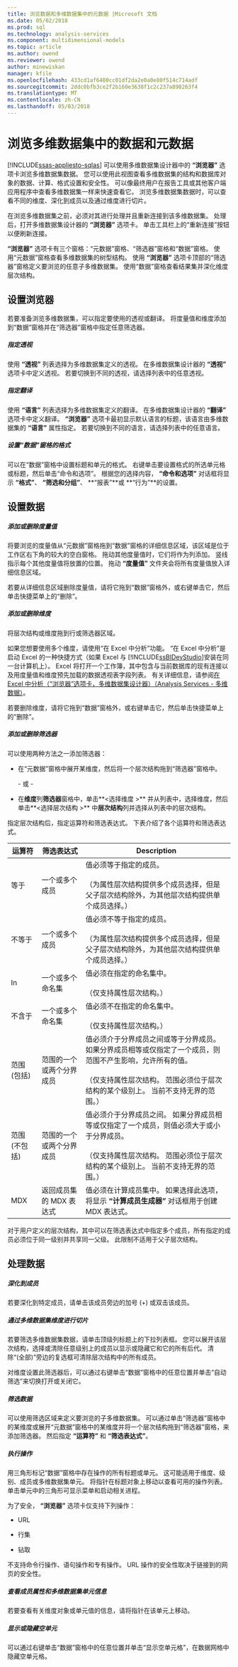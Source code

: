 ```yaml
---
title: 浏览数据和多维数据集中的元数据 |Microsoft 文档
ms.date: 05/02/2018
ms.prod: sql
ms.technology: analysis-services
ms.component: multidimensional-models
ms.topic: article
ms.author: owend
ms.reviewer: owend
author: minewiskan
manager: kfile
ms.openlocfilehash: 433cd1af6480cc01df2da2e0a0e80f514c714adf
ms.sourcegitcommit: 2ddc0bfb3ce2f2b160e3638f1c2c237a898263f4
ms.translationtype: MT
ms.contentlocale: zh-CN
ms.lasthandoff: 05/03/2018
---
```

# <a name="browse-data-and-metadata-in-cube"></a>浏览多维数据集中的数据和元数据
[!INCLUDE[ssas-appliesto-sqlas](../../includes/ssas-appliesto-sqlas.md)]
  可以使用多维数据集设计器中的 **“浏览器”** 选项卡浏览多维数据集数据。 您可以使用此视图查看多维数据集的结构和数据库对象的数据、计算、格式设置和安全性。 可以像最终用户在报告工具或其他客户端应用程序中查看多维数据集一样来快速查看它。 浏览多维数据集数据时，可以查看不同的维度、深化到成员以及通过维度进行切片。  
  
 在浏览多维数据集之前，必须对其进行处理并且重新连接到该多维数据集。 处理后，打开多维数据集设计器的 **“浏览器”** 选项卡。 单击工具栏上的“重新连接”按钮以便刷新连接。  
  
 **“浏览器”** 选项卡有三个窗格：“元数据”窗格、“筛选器”窗格和“数据”窗格。 使用“元数据”窗格查看多维数据集的树型结构。 使用 **“浏览器”** 选项卡顶部的“筛选器”窗格定义要浏览的任意子多维数据集。 使用“数据”窗格查看结果集并深化维度层次结构。  
  
## <a name="setting-up-the-browser"></a>设置浏览器  
 若要准备浏览多维数据集，可以指定要使用的透视或翻译。 将度量值和维度添加到“数据”窗格并在“筛选器”窗格中指定任意筛选器。  
  
##### <a name="specifying-a-perspective"></a>指定透视  
 使用 **“透视”** 列表选择为多维数据集定义的透视。 在多维数据集设计器的 **“透视”** 选项卡中定义透视。 若要切换到不同的透视，请选择列表中的任意透视。  
  
##### <a name="specifying-a-translation"></a>指定翻译  
 使用 **“语言”** 列表选择为多维数据集定义的翻译。 在多维数据集设计器的 **“翻译”** 选项卡中定义翻译。 **“浏览器”** 选项卡最初显示默认语言的标题，该语言由多维数据集的 **“语言”** 属性指定。 若要切换到不同的语言，请选择列表中的任意语言。  
  
##### <a name="formatting-the-data-pane"></a>设置“数据”窗格的格式  
 可以在“数据”窗格中设置标题和单元的格式。 右键单击要设置格式的所选单元格或标题，然后单击“命令和选项”。 根据您的选择内容， **“命令和选项”** 对话框将显示 **“格式”**、 **“筛选和分组”**、 **“报表”**或 **“行为”**的设置。  
  
## <a name="setting-up-the-data"></a>设置数据  
  
##### <a name="adding-or-removing-measures"></a>添加或删除度量值  
 将要浏览的度量值从“元数据”窗格拖到“数据”窗格的详细信息区域，该区域是位于工作区右下角的较大的空白窗格。 拖动其他度量值时，它们将作为列添加。 竖线指示每个其他度量值将放置的位置。 拖动 **“度量值”** 文件夹会将所有度量值放入详细信息区域。  
  
 若要从详细信息区域删除度量值，请将它拖到“数据”窗格外，或右键单击它，然后单击快捷菜单上的“删除”。  
  
##### <a name="adding-or-removing-dimensions"></a>添加或删除维度  
 将层次结构或维度拖到行或筛选器区域。  
  
 如果您想要使用多个维度，请使用“在 Excel 中分析”功能。 “在 Excel 中分析”是启动 Excel 的一种快捷方式（如果 Excel 与 [!INCLUDE[ssBIDevStudio](../../includes/ssbidevstudio-md.md)]安装在同一台计算机上）。 Excel 将打开一个工作簿，其中包含与当前数据库的现有连接以及用度量值和维度预先加载的数据透视表字段列表。 有关详细信息，请参阅[在 Excel 中分析（“浏览器”选项卡，多维数据集设计器）（Analysis Services - 多维数据）](http://msdn.microsoft.com/library/890ed457-137e-44ac-9b2c-83344a1b8fc9)。  
  
 若要删除维度，请将它拖到“数据”窗格外，或右键单击它，然后单击快捷菜单上的“删除”。  
  
##### <a name="adding-or-removing-filters"></a>添加或删除筛选器  
 可以使用两种方法之一添加筛选器：  
  
-   在“元数据”窗格中展开某维度，然后将一个层次结构拖到“筛选器”窗格中。  
  
     \- 或 -  
  
-   在**维度**列**筛选器**窗格中，单击**\<选择维度 >** 并从列表中，选择维度，然后单击**\<选择层次结构 >** 中**层次结构**列并选择从列表中的层次结构。  
  
 指定层次结构后，指定运算符和筛选表达式。 下表介绍了各个运算符和筛选表达式。  
  
|运算符|筛选表达式|Description|  
|--------------|-----------------------|-----------------|  
|等于|一个或多个成员|值必须等于指定的成员。<br /><br /> （为属性层次结构提供多个成员选择，但是父子层次结构除外，为其他层次结构提供单个成员选择。）|  
|不等于|一个或多个成员|值必须不等于指定的成员。<br /><br /> （为属性层次结构提供多个成员选择，但是父子层次结构除外，为其他层次结构提供单个成员选择。）|  
|In|一个或多个命名集|值必须在指定的命名集中。<br /><br /> （仅支持属性层次结构。）|  
|不含于|一个或多个命名集|值必须不在指定的命名集中。<br /><br /> （仅支持属性层次结构。）|  
|范围(包括)|范围的一个或两个分界成员|值必须介于分界成员之间或等于分界成员。 如果分界成员相等或仅指定了一个成员，则范围不产生影响，允许所有的值。<br /><br /> （仅支持属性层次结构。 范围必须位于层次结构的某个级别上。 当前不支持无界的范围。）|  
|范围(不包括)|范围的一个或两个分界成员|值必须介于分界成员之间。 如果分界成员相等或仅指定了一个成员，则值必须大于或小于分界成员。<br /><br /> （仅支持属性层次结构。 范围必须位于层次结构的某个级别上。 当前不支持无界的范围。）|  
|MDX|返回成员集的 MDX 表达式|值必须在计算成员集中。 如果选择此选项，将显示 **“计算成员生成器”** 对话框用于创建 MDX 表达式。|  
  
 对于用户定义的层次结构，其中可以在筛选表达式中指定多个成员，所有指定的成员必须位于同一级别并共享同一父级。 此限制不适用于父子层次结构。  
  
## <a name="working-with-data"></a>处理数据  
  
##### <a name="drilling-down-into-a-member"></a>深化到成员  
 若要深化到特定成员，请单击该成员旁边的加号 (+) 或双击该成员。  
  
##### <a name="slicing-through-cube-dimensions"></a>通过多维数据集维度进行切片  
 若要筛选多维数据集数据，请单击顶级列标题上的下拉列表框。 您可以展开该层次结构，选择或清除任意级别上的成员以显示或隐藏它和它的所有后代。 清除“(全部)”旁边的复选框可清除层次结构中的所有成员。  
  
 对维度设置此筛选器后，可以通过右键单击“数据”窗格中的任意位置并单击“自动筛选”来切换打开或关闭它。  
  
##### <a name="filtering-data"></a>筛选数据  
 可以使用筛选区域来定义要浏览的子多维数据集。 可以通过单击“筛选器”窗格中的某维度或展开“元数据”窗格中的某维度并将一个层次结构拖到“筛选器”窗格，来添加筛选器。 然后指定 **“运算符”** 和 **“筛选表达式”**。  
  
##### <a name="performing-actions"></a>执行操作  
 用三角形标记“数据”窗格中存在操作的所有标题或单元。 这可能适用于维度、级别、成员或多维数据集单元。 将指针在标题对象上移动以查看可用的操作列表。 单击单元中的三角形可显示菜单和启动相关进程。  
  
 为了安全， **“浏览器”** 选项卡仅支持下列操作：  
  
-   URL  
  
-   行集  
  
-   钻取  
  
 不支持命令行操作、语句操作和专有操作。 URL 操作的安全性取决于链接到的网页的安全性。  
  
##### <a name="viewing-member-properties-and-cube-cell-information"></a>查看成员属性和多维数据集单元信息  
 若要查看有关维度对象或单元值的信息，请将指针在该单元上移动。  
  
##### <a name="showing-or-hiding-empty-cells"></a>显示或隐藏空单元  
 可以通过右键单击“数据”窗格中的任意位置并单击“显示空单元格”，在数据网格中隐藏空单元格。  
  
  
